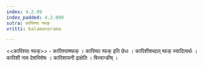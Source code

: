 ```yaml
---
index: 4.2.99
index_padded: 4.2.099
sutra: कापिश्याः ष्फक्
vritti: balamanorama

---
```

<<कापिश्याः ष्फक्>> - कापिश्याष्ष्फक् । कापिष्याः ष्फक् इति छेधः । कापिशीशब्दात् ष्फक् स्यादित्यर्थः । कापिशी नाम देशविशेषः । कापिशायनी द्राक्षेति । षित्त्वान्ङीष् ।